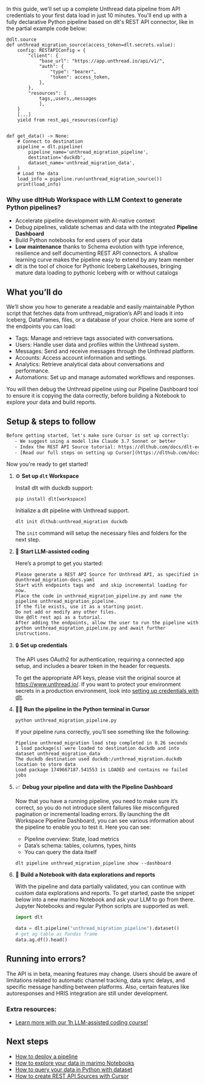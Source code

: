In this guide, we'll set up a complete Unthread data pipeline from API credentials to your first data load in just 10 minutes. You'll end up with a fully declarative Python pipeline based on dlt's REST API connector, like in the partial example code below:

```python-outcome
@dlt.source
def unthread_migration_source(access_token=dlt.secrets.value):
    config: RESTAPIConfig = {
        "client": {
            "base_url": "https://app.unthread.io/api/v1/",
            "auth": {
                "type": "bearer",
                "token": access_token,
            },
        },
        "resources": [
            tags,,users,,messages
            ],
    }
    [...]
    yield from rest_api_resources(config)


def get_data() -> None:
    # Connect to destination
    pipeline = dlt.pipeline(
        pipeline_name='unthread_migration_pipeline',
        destination='duckdb',
        dataset_name='unthread_migration_data', 
    )
    # Load the data
    load_info = pipeline.run(unthread_migration_source())
    print(load_info) 
```

### Why use dltHub Workspace with LLM Context to generate Python pipelines?

- Accelerate pipeline development with AI-native context
- Debug pipelines, validate schemas and data with the integrated **Pipeline Dashboard**
- Build Python notebooks for end users of your data
- **Low maintenance** thanks to Schema evolution with type inference, resilience and self documenting REST API connectors. A shallow learning curve makes the pipeline easy to extend by any team member
- dlt is the tool of choice for Pythonic Iceberg Lakehouses, bringing mature data loading to pythonic Iceberg with or without catalogs

## What you’ll do

We’ll show you how to generate a readable and easily maintainable Python script that fetches data from unthread_migration’s API and loads it into Iceberg, DataFrames, files, or a database of your choice. Here are some of the endpoints you can load:

- Tags: Manage and retrieve tags associated with conversations.
- Users: Handle user data and profiles within the Unthread system.
- Messages: Send and receive messages through the Unthread platform.
- Accounts: Access account information and settings.
- Analytics: Retrieve analytical data about conversations and performance.
- Automations: Set up and manage automated workflows and responses.

You will then debug the Unthread pipeline using our Pipeline Dashboard tool to ensure it is copying the data correctly, before building a Notebook to explore your data and build reports.

## Setup & steps to follow

```default
Before getting started, let's make sure Cursor is set up correctly:
   - We suggest using a model like Claude 3.7 Sonnet or better
   - Index the REST API Source tutorial: https://dlthub.com/docs/dlt-ecosystem/verified-sources/rest_api/ and add it to context as **@dlt rest api**
   - [Read our full steps on setting up Cursor](https://dlthub.com/docs/dlt-ecosystem/llm-tooling/cursor-restapi#23-configuring-cursor-with-documentation)
```

Now you're ready to get started!

1. ⚙️ **Set up `dlt` Workspace**
    
    Install dlt with duckdb support:
    ```shell
    pip install dlt[workspace]
    ```

    Initialize a dlt pipeline with Unthread support.
    ```shell
    dlt init dlthub:unthread_migration duckdb
    ```

    The `init` command will setup the necessary files and folders for the next step.
    
2. 🤠 **Start LLM-assisted coding**
    
    Here’s a prompt to get you started:
    
    ```prompt
    Please generate a REST API Source for Unthread API, as specified in @unthread_migration-docs.yaml 
    Start with endpoints tags and  and skip incremental loading for now. 
    Place the code in unthread_migration_pipeline.py and name the pipeline unthread_migration_pipeline. 
    If the file exists, use it as a starting point. 
    Do not add or modify any other files. 
    Use @dlt rest api as a tutorial. 
    After adding the endpoints, allow the user to run the pipeline with python unthread_migration_pipeline.py and await further instructions.
    ```

    
3. 🔒 **Set up credentials** 
    
    The API uses OAuth2 for authentication, requiring a connected app setup, and includes a bearer token in the header for requests.
    
    To get the appropriate API keys, please visit the original source at https://www.unthread.io/.
    If you want to protect your environment secrets in a production environment, look into [setting up credentials with dlt](https://dlthub.com/docs/walkthroughs/add_credentials).
    
4. 🏃‍♀️ **Run the pipeline in the Python terminal in Cursor**
    
    ```shell
    python unthread_migration_pipeline.py
    ```
    
    If your pipeline runs correctly, you’ll see something like the following:
    
    ```shell
    Pipeline unthread_migration load step completed in 0.26 seconds
    1 load package(s) were loaded to destination duckdb and into dataset unthread_migration_data
    The duckdb destination used duckdb:/unthread_migration.duckdb location to store data
    Load package 1749667187.541553 is LOADED and contains no failed jobs
    ```
    
5. 📈 **Debug your pipeline and data with the Pipeline Dashboard**

    Now that you have a running pipeline, you need to make sure it’s correct, so you do not introduce silent failures like misconfigured pagination or incremental loading errors. By launching the dlt Workspace Pipeline Dashboard, you can see various information about the pipeline to enable you to test it. Here you can see:
    - Pipeline overview: State, load metrics
    - Data’s schema: tables, columns, types, hints
    - You can query the data itself
    
    ```shell
    dlt pipeline unthread_migration_pipeline show --dashboard
    ```
    
6. 🐍 **Build a Notebook with data explorations and reports**

    With the pipeline and data partially validated, you can continue with custom data explorations and reports. To get started, paste the snippet below into a new marimo Notebook and ask your LLM to go from there. Jupyter Notebooks and regular Python scripts are supported as well.

    
    ```python
    import dlt

   data = dlt.pipeline("unthread_migration_pipeline").dataset()
   # get ag table as Pandas frame
   data.ag.df().head()
    ```

## Running into errors?

The API is in beta, meaning features may change. Users should be aware of limitations related to automatic channel tracking, data sync delays, and specific message handling between platforms. Also, certain features like autoresponses and HRIS integration are still under development.

### Extra resources:

- [Learn more with our 1h LLM-assisted coding course!](https://www.youtube.com/watch?v=GGid70rnJuM)

## Next steps

- [How to deploy a pipeline](https://dlthub.com/docs/walkthroughs/deploy-a-pipeline)
- [How to explore your data in marimo Notebooks](https://dlthub.com/docs/general-usage/dataset-access/marimo)
- [How to query your data in Python with dataset](https://dlthub.com/docs/general-usage/dataset-access/dataset)
- [How to create REST API Sources with Cursor](https://dlthub.com/docs/dlt-ecosystem/llm-tooling/cursor-restapi)